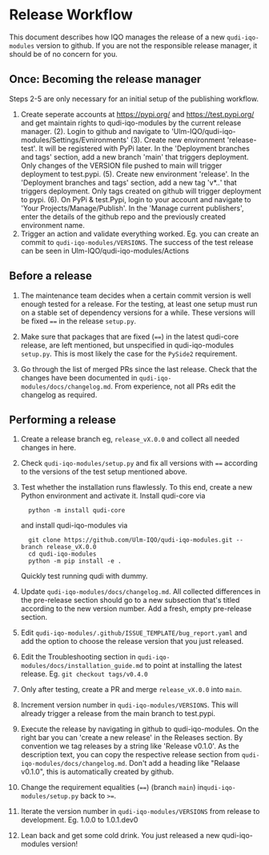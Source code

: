 # Release Workflow

This document describes how IQO manages the release of a new `qudi-iqo-modules` version to github.
If you are not the responsible release manager, it should be of no concern for you.


## Once: Becoming the release manager

Steps 2-5 are only necessary for an initial setup of the publishing workflow.

1. Create seperate accounts at https://pypi.org/ and https://test.pypi.org/ and get maintain rights to qudi-iqo-modules by the current release manager.
(2). Login to github and navigate to 'Ulm-IQO/qudi-iqo-modules/Settings/Evnironments'
(3). Create new environment 'release-test'. It will be registered with PyPi later. In the 'Deployment branches and tags' section, add a new branch 'main' that triggers deployment.
Only changes of the VERSION file pushed to main will trigger deployment to test.pypi.
(5). Create new environment 'release'. In the 'Deployment branches and tags' section, add a new tag 'v*.*.*' that triggers deployment. Only tags created on github will trigger deployment to pypi.
(6). On PyPi & test.Pypi, login to your account and navigate to 'Your Projects/Manage/Publish'. In the 'Manage current publishers', enter the details of the github repo and the previously created environment name.
7. Trigger an action and validate everything worked. Eg. you can create an commit to `qudi-iqo-modules/VERSIONS`.
   The success of the test release can be seen in Ulm-IQO/qudi-iqo-modules/Actions

   

## Before a release
1. The maintenance team decides when a certain commit version is well enough tested for a release.
   For the testing, at least one setup must run on a stable set of dependency versions for a while. These versions will be
   fixed `==` in the release `setup.py`.
   
2. Make sure that packages that are fixed (`==`) in the latest qudi-core release, are left mentioned, but 
unspecified in qudi-iqo-modules `setup.py`. This is most likely the case for the `PySide2` requirement.
   
3. Go through the list of merged PRs since the last release. Check that the changes have been documented in
   `qudi-iqo-modules/docs/changelog.md`. From experience, not all PRs edit the changelog as required. 
   

## Performing a release

1. Create a release branch eg, `release_vX.0.0` and collect all needed changes in here.

2. Check `qudi-iqo-modules/setup.py` and fix all versions with `==` according to the versions of the test setup
   mentioned above. 
   
3. Test whether the installation runs flawlessly. 
   To this end, create a new Python environment and activate it.
   Install qudi-core via
         
         python -m install qudi-core 
   
   and install qudi-iqo-modules via

         git clone https://github.com/Ulm-IQO/qudi-iqo-modules.git --branch release_vX.0.0
         cd qudi-iqo-modules
         python -m pip install -e .

   Quickly test running qudi with dummy.

4. Update `qudi-iqo-modules/docs/changelog.md`. All collected differences in the pre-release section should go to
   a new subsection that's titled according to the new version number. Add a fresh, empty pre-release section.    

5. Edit `qudi-iqo-modules/.github/ISSUE_TEMPLATE/bug_report.yaml` and add the option to choose the release version
   that you just released.
6. Edit the Troubleshooting section in `qudi-iqo-modules/docs/installation_guide.md` to point at installing the latest
   release. Eg. `git checkout tags/v0.4.0`

7. Only after testing, create a PR and merge `release_vX.0.0` into `main`.

8. Increment version number in `qudi-iqo-modules/VERSIONS`.
   This will already trigger a release from the main branch to test.pypi.
   
9. Execute the release by navigating in github to qudi-iqo-modules. On the right bar you can 'create a new release' in 
   the Releases section.
   By convention we tag releases by a string like 'Release v0.1.0'.
   As the description text, you can copy the respective release section from `qudi-iqo-modules/docs/changelog.md`.
   Don't add a heading like "Relaase v0.1.0", this is automatically created by github.   

10. Change the requirement equalities (`==`) (branch `main`) in`qudi-iqo-modules/setup.py` back to `>=`.
11. Iterate the version number in `qudi-iqo-modules/VERSIONS` from release to development. Eg. 1.0.0 to 1.0.1.dev0

12. Lean back and get some cold drink. You just released a new qudi-iqo-modules version! 
